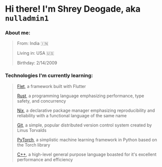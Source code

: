 # Hi there! I'm Shrey Deogade, aka ```nulladmin1```
### About me:
> From: India 🇮🇳
> 
> Living in: USA 🇺🇸
> 
> Birthday: 2/14/2009


### Technologies I'm currently learning:
> [Flet](flet.dev), a framework built with Flutter
> 
> [Rust](rust-lang.org), a programming language emphasizing performance, type safety, and concurrency
>
> [Nix](nixos.org), a declarative package manager emphasizing reproducibility and reliability with a functional language of the same name
>
> [Git](git-scm.com), a simple, popular distributed version control system created by Linus Torvalds
>
> [PyTorch](pytorch.org), a simplistic machine learning framework in Python based on the Torch library
>
> [C++](isocpp.org), a high-level general purpose language boasted for it's excellent performance and efficiency
